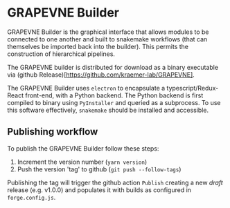 # GRAPEVNE Builder

GRAPEVNE Builder is the graphical interface that allows modules to be connected
to one another and built to snakemake workflows (that can themselves be imported
back into the builder). This permits the construction of hierarchical pipelines.

The GRAPEVNE builder is distributed for download as a binary executable via
(github Release)[https://github.com/kraemer-lab/GRAPEVNE].

The GRAPEVNE Builder uses `electron` to encapsulate a typescript/Redux-React
front-end, with a Python backend. The Python backend is first compiled to
binary using `PyInstaller` and queried as a subprocess. To use this software
effectively, `snakemake` should be installed and accessible.

## Publishing workflow

To publish the GRAPEVNE Builder follow these steps:
1. Increment the version number (`yarn version`)
2. Push the version 'tag' to github (`git push --follow-tags`)

Publishing the tag will trigger the github action `Publish` creating a new
*draft* release (e.g. v1.0.0) and populates it with builds as configured in
`forge.config.js`.
